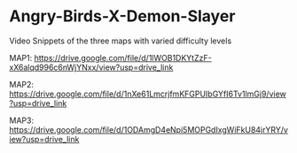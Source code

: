 # Angry-Birds-X-Demon-Slayer

Video Snippets of the three maps with varied difficulty levels

MAP1:
https://drive.google.com/file/d/1lWOB1DKYtZzF-xX6alqd996c6nWjYNxx/view?usp=drive_link

MAP2:
https://drive.google.com/file/d/1nXe61LmcrjfmKFGPUIbGYfI6Tv1lmGj9/view?usp=drive_link

MAP3:
https://drive.google.com/file/d/1ODAmgD4eNpi5MOPGdIxgWiFkU84jrYRY/view?usp=drive_link
